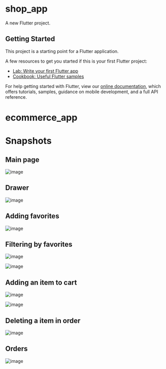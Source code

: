 # shop_app

A new Flutter project.

## Getting Started

This project is a starting point for a Flutter application.

A few resources to get you started if this is your first Flutter project:

- [Lab: Write your first Flutter app](https://flutter.dev/docs/get-started/codelab)
- [Cookbook: Useful Flutter samples](https://flutter.dev/docs/cookbook)

For help getting started with Flutter, view our
[online documentation](https://flutter.dev/docs), which offers tutorials,
samples, guidance on mobile development, and a full API reference.
# ecommerce_app

# Snapshots

## Main page

![image](https://github.com/serg123g/ecommerce_app/assets/64337381/14134417-212c-419f-b51b-ac460553a54f)

## Drawer

![image](https://github.com/serg123g/ecommerce_app/assets/64337381/25de701a-498f-4c4e-a277-3c4db8347b06)

## Adding favorites

![image](https://github.com/serg123g/ecommerce_app/assets/64337381/88e9a762-f48b-48ea-9aa8-589da9821194)

## Filtering by favorites

![image](https://github.com/serg123g/ecommerce_app/assets/64337381/9f8224d5-32bc-49f1-8f5f-0c901ceb077d)

![image](https://github.com/serg123g/ecommerce_app/assets/64337381/4f1737a8-d447-4617-8f42-5fedee8cef78)

## Adding an item to cart

![image](https://github.com/serg123g/ecommerce_app/assets/64337381/7860de63-1526-4b13-8559-1b2a5b72dad4)

![image](https://github.com/serg123g/ecommerce_app/assets/64337381/d2f4ffb7-a1f4-48f1-b251-576f80d079bc)

## Deleting a item in order

![image](https://github.com/serg123g/ecommerce_app/assets/64337381/35b0812a-b248-4f0e-ab19-9889e0127e8c)


## Orders 

![image](https://github.com/serg123g/ecommerce_app/assets/64337381/40b54817-f469-4af7-bae0-835c1b81321a)













